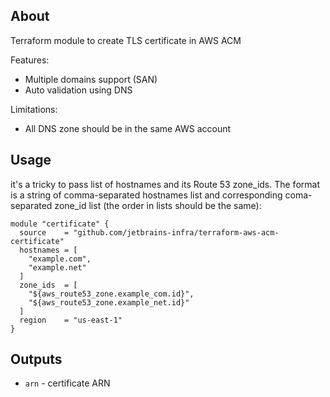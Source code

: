 ## About
Terraform module to create TLS certificate in AWS ACM

Features: 
* Multiple domains support (SAN)
* Auto validation using DNS

Limitations:
* All DNS zone should be in the same AWS account

## Usage
 
it's a tricky to pass list of hostnames and its Route 53 zone_ids. The format is a string of comma-separated hostnames list 
and corresponding coma-separated zone_id list (the order in lists should be the same):

```
module "certificate" {
  source    = "github.com/jetbrains-infra/terraform-aws-acm-certificate"
  hostnames = [
    "example.com",
    "example.net"
  ]
  zone_ids  = [
    "${aws_route53_zone.example_com.id}",
    "${aws_route53_zone.example_net.id}"
  ]
  region    = "us-east-1"
}
```

## Outputs

* `arn` - certificate ARN
